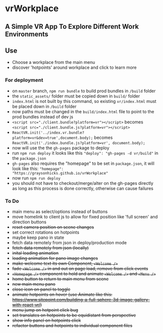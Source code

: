 # vrWorkplace

## A Simple VR App To Explore Different Work Environments

## Use
- Choose a workplace from the main menu
- discover 'hotpoints' around workplace and click to learn more

### For deployment

- on `master` branch, `npm run bundle` to build prod bundles in `/build` folder
- the `static_assets/` folder must be copied down in `build/` folder
- `index.html` is not built by this command, so existing `vr/index.html` must be placed down in `/build` folder
- now paths must be changed in the `build/index.html` file to point to the prod bundles instead of dev js
- `<script src="./client.bundle?platform=vr"></script>` becomes `<script src="./client.bundle.js?platform=vr"></script>`
- `ReactVR.init('../index.vr.bundle?platform=vr&dev=true',document.body);` becomes `ReactVR.init('./index.bundle.js?platform=vr', document.body);`
- now will use the the `gh-pages` package to deploy
- run `npm run deploy` it looks like this `"deploy": "gh-pages -d vr/build"` in the `package.json`
- `gh-pages` also requires the "homepage" to be set in `package.json`, it will look like this: `"homepage": "https://graysonhicks.github.io/vrWorkplace"`
- now run `npm run deploy`
- you should not have to checkout/merge/alter on the gh-pages directly as long as this process is done correctly, otherwise can cause failures

### To Do
- main menu as select/options instead of buttons
- move homelink to client js to allow for fixed position like 'full screen' and direction buttons
- ~~reset camera position on scene changes~~
- set correct rotations on hotpoints
- maybe keep pano in state
- fetch data remotely from json in deploy/production mode
- ~~fetch data remotely from json (locally)~~
- ~~inital loading animation~~
- ~~loading animation for pano image changes~~
- ~~make welcome text its own Component, `<Welcome />`~~
- ~~fade `<Welcome />` in and out on page load, remove from click events~~
- ~~`<Homepage />` component to hold and animate `<Welcome />` and `<Menu />`~~
- ~~home button to return to main menu from scene~~
- ~~new main menu pano~~
- ~~close icon on panel to toggle~~
- ~~animate hotpoints on hover (use Animate like this: https://www.sitepoint.com/building-a-full-sphere-3d-image-gallery-with-react-vr/)~~
- ~~menu jump on hotpoint click bug~~
- ~~set translates on hotpoints to be equidistant from perspective~~
- ~~show info panel on hotpoints click~~
- ~~refactor buttons and hotpoints to individual component files~~

